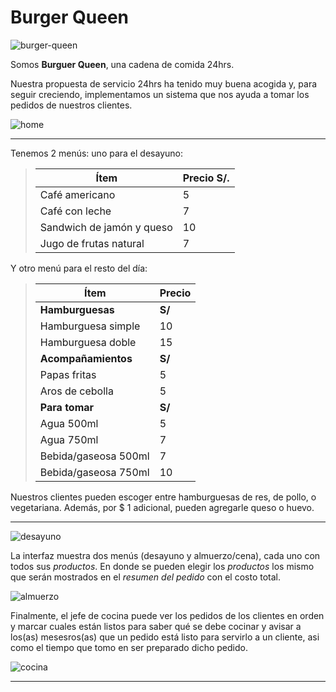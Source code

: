 # Burger Queen
![burger-queen](https://github.com/sandrahfiestas/LIM012-fe-burger-queen/blob/develop/src/images/logo.png)

Somos **Burguer Queen**, una cadena de comida 24hrs.

Nuestra propuesta de servicio 24hrs ha tenido muy buena acogida y, para
seguir creciendo, implementamos un sistema que nos ayuda a tomar los pedidos de
nuestros clientes.

![home](https://github.com/sandrahfiestas/LIM012-fe-burger-queen/blob/develop/src/images/Home.png)

---

 Tenemos 2 menús: uno para el desayuno:

> | Ítem                      | Precio S/.|
> | ------------------------- | --------- |
> | Café americano            | 5         |
> | Café con leche            | 7         |
> | Sandwich de jamón y queso | 10        |
> | Jugo de frutas natural    | 7         |
>
 Y otro menú para el resto del día:

> | Ítem                 | Precio |
> | -------------------- | ------ |
> | **Hamburguesas**     | **S/** |
> | Hamburguesa simple   | 10     |
> | Hamburguesa doble    | 15     |
> | **Acompañamientos**  | **S/** |
> | Papas fritas         | 5      |
> | Aros de cebolla      | 5      |
> | **Para tomar**       | **S/** |
> | Agua 500ml           | 5      |
> | Agua 750ml           | 7      |
> | Bebida/gaseosa 500ml | 7      |
> | Bebida/gaseosa 750ml | 10     |

 Nuestros clientes pueden escoger entre hamburguesas de res,
 de pollo, o vegetariana. Además, por \$ 1 adicional, pueden agregarle queso
 o huevo.

 ---

![desayuno](https://github.com/sandrahfiestas/LIM012-fe-burger-queen/blob/develop/src/images/desayuno.jpg)

La interfaz muestra dos menús (desayuno y almuerzo/cena), cada uno
con todos sus _productos_. En donde se pueden elegir los _productos_ los mismo que serán mostrados en el _resumen del pedido_ con el
costo total.

![almuerzo](https://github.com/sandrahfiestas/LIM012-fe-burger-queen/blob/develop/src/images/almuerzo.jpg)

Finalmente, el jefe de cocina puede ver los pedidos de los clientes en orden y marcar cuales están listos para saber qué se debe cocinar y avisar a los(as) mesesros(as) que un pedido está listo para servirlo a un cliente, asi como el tiempo que tomo en ser preparado dicho pedido.

![cocina](https://github.com/sandrahfiestas/LIM012-fe-burger-queen/blob/develop/src/images/cocina.jpg)


---

